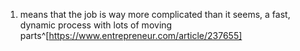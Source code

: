 1. means that the job is way more complicated than it seems, a fast, dynamic process with lots of moving parts^[https://www.entrepreneur.com/article/237655]